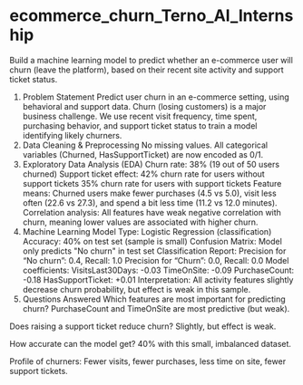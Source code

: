# ecommerce_churn_Terno_AI_Internship
Build a machine learning model to predict whether an e-commerce user will churn (leave the platform), based on their recent site activity and support ticket status.
1. Problem Statement
Predict user churn in an e-commerce setting, using behavioral and support data.
Churn (losing customers) is a major business challenge. We use recent visit frequency, time spent, purchasing behavior, and support ticket status to train a model identifying likely churners.
2. Data Cleaning & Preprocessing
No missing values.
All categorical variables (Churned, HasSupportTicket) are now encoded as 0/1.
3. Exploratory Data Analysis (EDA)
Churn rate: 38% (19 out of 50 users churned)
Support ticket effect:
42% churn rate for users without support tickets
35% churn rate for users with support tickets
Feature means:
Churned users make fewer purchases (4.5 vs 5.0), visit less often (22.6 vs 27.3), and spend a bit less time (11.2 vs 12.0 minutes).
Correlation analysis:
All features have weak negative correlation with churn, meaning lower values are associated with higher churn.
4. Machine Learning Model
Type: Logistic Regression (classification)
Accuracy: 40% on test set (sample is small)
Confusion Matrix:
Model only predicts "No churn" in test set
Classification Report:
Precision for “No churn”: 0.4, Recall: 1.0
Precision for “Churn”: 0.0, Recall: 0.0
Model coefficients:
VisitsLast30Days: -0.03
TimeOnSite: -0.09
PurchaseCount: -0.18
HasSupportTicket: +0.01
Interpretation:
All activity features slightly decrease churn probability, but effect is weak in this sample.
5. Questions Answered
Which features are most important for predicting churn?
PurchaseCount and TimeOnSite are most predictive (but weak).

Does raising a support ticket reduce churn?
Slightly, but effect is weak.

How accurate can the model get?
40% with this small, imbalanced dataset.

Profile of churners:
Fewer visits, fewer purchases, less time on site, fewer support tickets.

